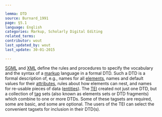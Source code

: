 ```yaml
---

lemma: DTD
source: Burnard_1991
page: §5.1 
language: English
categories: Markup, Scholarly Digital Editing
related_terms: 
contributor: wout
last_updated_by: wout
last_update: 30-01-2015
        
---
```


[SGML](SGML.html) and [XML](XML.html) define the rules and procedures to specify the vocabulary and the syntax of a [markup](markup.html) language in a formal DTD. Such a DTD is a formal description of, e.g., names for all [elements](element.html), names and default values for their [attributes](attribute.html), rules about how elements can nest, and names for re-usable pieces of data ([entities](entity.html)). The [TEI](DTD.html) created not just one DTD, but a collection of [tag](tag.html) sets (also known as elements sets or DTD fragments) which combine to one or more DTDs. Some of these tagsets are required, some are basic, and some are optional. The users of the TEI can select the convenient tagsets for inclusion in their DTD(s).

